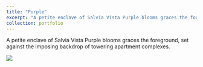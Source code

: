 ```yaml
---
title: "Purple"
excerpt: "A petite enclave of Salvia Vista Purple blooms graces the foreground, set against the imposing backdrop of towering apartment complexes. <br/><img src='/tempdir/images/captures/9.jpg'>"
collection: portfolio
---
```

A petite enclave of Salvia Vista Purple blooms graces the foreground, set against the imposing backdrop of towering apartment complexes.



<img src='/tempdir/images/captures/9.jpg'>